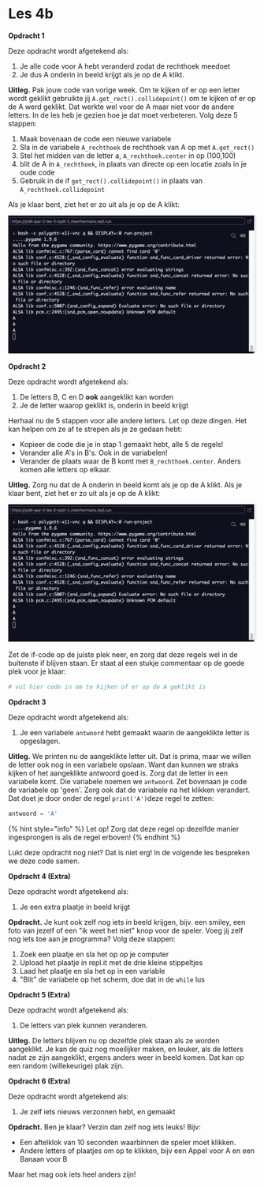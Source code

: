 # Les 4b

**Opdracht 1**

Deze opdracht wordt afgetekend als:

1. Je alle code voor A hebt veranderd zodat de rechthoek meedoet
2. Je dus A onderin in beeld krijgt als je op de A klikt.

**Uitleg.** Pak jouw code van vorige week. Om te kijken of er op een letter wordt geklikt gebruikte jij `A.get_rect().collidepoint()` om te kijken of er op de A werd geklikt. Dat werkte wel voor de A maar niet voor de andere letters. In de les heb je gezien hoe je dat moet verbeteren. Volg deze 5 stappen:

1. Maak bovenaan de code een nieuwe variabele
2. Sla in de variabele `A_rechthoek` de rechthoek van A op met `A.get_rect()`
3. Stel het midden van de letter a, `A_rechthoek.center` in op \(100,100\)
4. blit de A in `A_rechthoek`, in plaats van directe op een locatie zoals in je oude code
5. Gebruik in de if `get_rect().collidepoint()` in plaats van `A_rechthoek.collidepoint`

Als je klaar bent, ziet het  er zo uit als je op de A klikt:

![](../../.gitbook/assets/image%20%283%29.png)

**Opdracht 2**

Deze opdracht wordt afgetekend als:

1. De letters B, C en D **ook** aangeklikt kan worden
2. Je de letter waarop geklikt is, onderin in beeld krijgt

Herhaal nu de 5 stappen voor alle andere letters. Let op deze dingen. Het kan helpen om ze af te strepen als je ze gedaan hebt:

* Kopieer de code die je in stap 1 gemaakt hebt, alle 5 de regels!
* Verander alle A's in B's. Ook in de variabelen!
* Verander de plaats waar de B komt met `B_rechthoek.center`. Anders komen alle letters op elkaar.



















**Uitleg.**  Zorg nu dat de A onderin in beeld komt als je op de A klikt. Als je klaar bent, ziet het  er zo uit als je op de A klikt:

![](../../.gitbook/assets/image%20%283%29.png)

Zet de if-code op de juiste plek neer, en zorg dat deze regels wel in de buitenste if blijven staan. Er staat al een stukje commentaar op de goede plek voor je klaar:

```python
# vul hier code in om te kijken of er op de A geklikt is
```

**Opdracht 3**

Deze opdracht wordt afgetekend als:

1. Je een variabele `antwoord` hebt gemaakt waarin de aangeklikte letter is opgeslagen.

**Uitleg.** We printen nu de aangeklikte letter uit. Dat is prima, maar we willen de letter ook nog in een variabele opslaan. Want dan kunnen we straks kijken of het aangeklikte antwoord goed is. Zorg dat de letter in een variabele komt. Die variabele noemen we `antwoord`. Zet bovenaan je code de variabele op 'geen'. Zorg ook dat de variabele na het klikken verandert. Dat doet je door onder de regel `print('A')`deze regel te zetten:

```python
antwoord = 'A'
```

{% hint style="info" %}
Let op! Zorg dat deze regel op dezelfde manier ingesprongen is als de regel erboven!
{% endhint %}

Lukt deze opdracht nog niet? Dat is niet erg! In de volgende les bespreken we deze code samen.





**Opdracht 4 \(Extra\)**

Deze opdracht wordt afgetekend als:

1. Je een extra plaatje in beeld krijgt

**Opdracht.** Je kunt ook zelf nog iets in beeld krijgen, bijv. een smiley, een foto van jezelf of een "ik weet het niet" knop voor de speler. Voeg jij zelf nog iets toe aan je programma? Volg deze stappen:

1. Zoek een plaatje en sla het op op je computer
2. Upload het plaatje in repl.it met de drie kleine stippeltjes
3. Laad het plaatje en sla het op in een variable
4. "Blit" de variabele op het scherm, doe dat in de `while` lus

**Opdracht 5 \(Extra\)**

Deze opdracht wordt afgetekend als:

1. De letters van plek kunnen veranderen.

**Uitleg.** De letters blijven nu op dezelfde plek staan als ze worden aangeklikt. Je kan de quiz nog moeilijker maken, en leuker, als de letters nadat ze zijn aangeklikt, ergens anders weer in beeld komen. Dat kan op een random \(willekeurige\) plak zijn.

**Opdracht 6 \(Extra\)**

Deze opdracht wordt afgetekend als:

1. Je zelf iets nieuws verzonnen hebt, en gemaakt

**Opdracht.** Ben je klaar? Verzin dan zelf nog iets leuks! Bijv:

* Een aftelklok van 10 seconden waarbinnen de speler moet klikken.
* Andere letters of plaatjes om op te klikken, bijv een Appel voor A en een Banaan voor B

Maar het mag ook iets heel anders zijn!

